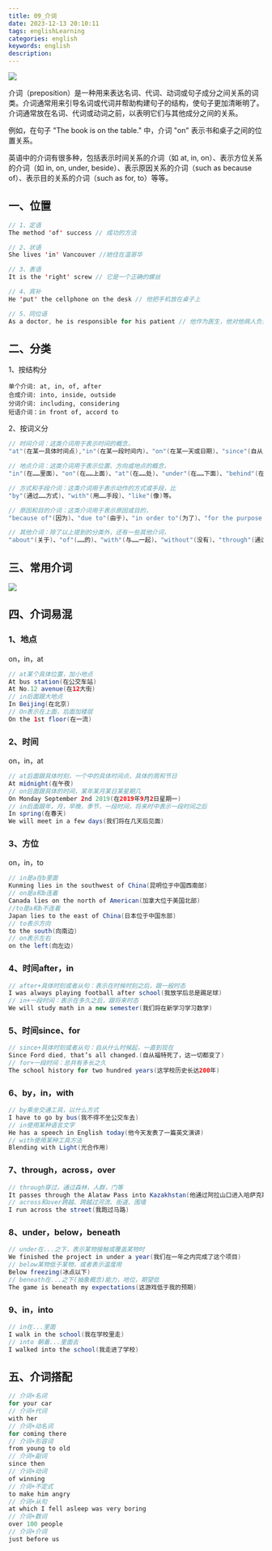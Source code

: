 ```yaml
---
title: 09_介词
date: 2023-12-13 20:10:11
tags: englishLearning
categories: english
keywords: english
description:
---
```


![](https://gaoqisen.github.io/GraphBed/202401/20240106172404.png)

介词（preposition）是一种用来表达名词、代词、动词或句子成分之间关系的词类。介词通常用来引导名词或代词并帮助构建句子的结构，使句子更加清晰明了。介词通常放在名词、代词或动词之前，以表明它们与其他成分之间的关系。

例如，在句子 "The book is on the table." 中，介词 "on" 表示书和桌子之间的位置关系。

英语中的介词有很多种，包括表示时间关系的介词（如 at, in, on）、表示方位关系的介词（如 in, on, under, beside）、表示原因关系的介词（such as because of）、表示目的关系的介词（such as for, to）等等。



## 一、位置

```java
// 1、定语
The method 'of' success // 成功的方法

// 2、状语
She lives 'in' Vancouver //她住在温哥华

// 3、表语
It is the 'right' screw // 它是一个正确的螺丝

// 4、宾补
He 'put' the cellphone on the desk // 他把手机放在桌子上

// 5、同位语
As a doctor, he is responsible for his patient // 他作为医生，他对他病人负责
```

## 二、分类

1、按结构分

```
单个介词: at, in, of, after
合成介词: into, inside, outside
分词介词: including, considering
短语介词：in front of, accord to
```

2、按词义分

```java
// 时间介词：这类介词用于表示时间的概念，
"at"(在某一具体时间点),"in"(在某一段时间内)、"on"(在某一天或日期)、"since"(自从)、"for"(持续了多长时间)等。

// 地点介词：这类介词用于表示位置、方向或地点的概念，
"in"(在……里面)、"on"(在……上面)、"at"(在……处)、"under"(在……下面)、"behind"(在……后面)、"among"(在……之间)、"between"(在……之间)等。

// 方式和手段介词：这类介词用于表示动作的方式或手段，比
"by"(通过……方式)、"with"(用……手段)、"like"(像)等。

// 原因和目的介词：这类介词用于表示原因或目的，
"because of"(因为)、"due to"(由于)、"in order to"(为了)、"for the purpose of"(为了……目的)等。

// 其他介词：除了以上提到的分类外，还有一些其他介词，
"about"(关于)、"of"(……的)、"with"(与……一起)、"without"(没有)、"through"(通过)等。
```

## 三、常用介词

![](https://gaoqisen.github.io/GraphBed/202312/20231213221541.png)

## 四、介词易混

### 1、地点

on，in，at

```java
// at某个具体位置，加小地点
At bus station(在公交车站)
At No.12 avenue(在12大街)
// in后面跟大地点
In Beijing(在北京)
// On表示在上面，后面加楼层
On the 1st floor(在一流)
```

### 2、时间

on，in，at

```java
// at后面跟具体时刻，一个中的具体时间点，具体的周和节日
At midnight(在午夜)
// on后面跟具体的时间，某年某月某日某星期几
On Monday September 2nd 2019(在2019年9月2日星期一)
// in后面跟年，月，早晚，季节，一段时间，将来时中表示一段时间之后
In spring(在春天)
We will meet in a few days(我们将在几天后见面)
```

### 3、方位

on，in，to

```java
// in是a在b里面
Kunming lies in the southwest of China(昆明位于中国西南部)
// on是a和b连着
Canada lies on the north of American(加拿大位于美国北部)
//to是a和b不连着
Japan lies to the east of China(日本位于中国东部)
// to表示方向
to the south(向南边)
// on表示左右
on the left(向左边)
```

### 4、时间after，in

```java
// after+具体时刻或者从句：表示在时候时刻之后，跟一般时态
I was always playing football after school(我放学后总是踢足球)
// in+一段时间：表示在多久之后，跟将来时态
We will study math in a new semester(我们将在新学习学习数学)
```

### 5、时间since、for

```java
// since+具体时刻或者从句：自从什么时候起，一直到现在
Since Ford died, that’s all changed.(自从福特死了，这一切都变了)
// for+一段时间：总共有多长之久
The school history for two hundred years(这学校历史长达200年)
```

### 6、by，in，with

```java
// by乘坐交通工具，以什么方式
I have to go by bus(我不得不坐公交车去)
// in使用某种语言文字
He has a speech in English today(他今天发表了一篇英文演讲)
// with使用某种工具方法
Blending with Light(光合作用)
```

### 7、through，across，over

```java
// through穿过，通过森林，人群，门等
It passes through the Alataw Pass into Kazakhstan(他通过阿拉山口进入哈萨克斯坦)
// across和over跨越、跨越过河流、街道、围墙
I run across the street(我跑过马路)
```

### 8、under，below，beneath

```java
// under在...之下，表示某物接触或覆盖某物时
We finished the project in under a year(我们在一年之内完成了这个项目)
// below某物低于某物，或者表示温度用
Below freezing(冰点以下)
// beneath在...之下(抽象概念)能力，地位，期望低
The game is beneath my expectations(这游戏低于我的预期)
```

### 9、in，into

```java
// in在...里面
I walk in the school(我在学校里走)
// into 朝着...里面去
I walked into the school(我走进了学校)
```

## 五、介词搭配

```java
// 介词+名词 
for your car
// 介词+代词
with her
// 介词+动名词
for coming there
// 介词+形容词
from young to old
// 介词+副词
since then
// 介词+动词
of winning
// 介词+不定式
to make him angry
// 介词+从句
at which I fell asleep was very boring
// 介词+数词
over 100 people
// 介词+介词
just before us
```

